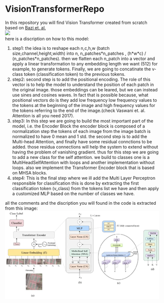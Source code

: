 # VisionTransformerRepo
In this repository you will find Vision Transformer created from scratch based on <a href=https://www.researchgate.net/publication/348947034_Vision_Transformers_for_Remote_Sensing_Image_Classification>Bazi et. al. </a>
</br>
<img src="./imgs/1__c8SqxPMY_dsApyvDJ8HtA.gif">
</br>
here is a discription on how to this model: 
<ol>
<li>step1: the idea is to reshape each n,c,h,w (batch size,channel,height,width)
		into n, n_patches*n_patches , (h*w*c) / (n_patches*n_patches). then we flatten each
		n_patch into a vector and apply a linear transformation to any embedding length 
 		we want (512) for example, to generate tokens. Finally, we are going to concatinate
 		the v-class token (classification token) to the previous tokens.</li>
<li>step2: second step is to add the positional encoding. The role of this vector 
		is to help the model to understand the position of each patch in the original image.
		those embeddings can be leared, but we can instead use sines and cosines waves. 
		In fact that is possible because, what positional vectors do is they add low frequency 
		low frequency values to the tokens at the beginning of the image and high frequency values
		for the tokens referring to the end of the image.(check Vaswani et. al. Attention is all
 		you need 2017).</li>
<li>step3: In this step we are going to build the most important part of the model, i.e. the Encoder Block
		the encoder block is composed of a normalization step the tokens of each image from the image batch
		is normalized to have 0 mean and 1 std. the second step is to add the Multi-head Attention, and finally
		have some residual connctions to be added. those residua connections will help the system to extend without
		having the problem of vanishing gradient. thus for this step we are going to add a new class for the 
		self attention. we build to classes one is a MultiHeadSelfAttention with loops and another implementation 
 		without loops. also we implement the Transformer Encoder block that is based on MHSA blocks. </li>
<li>step4: This is the final step where we ill add the Multi Layer Perceptron responsible for classification
		this is done by extracting the first classification token (v_class) from the tokens list we have
		and then apply a customized MLP based on the number of classes we have.</li>
</ol>
    
all the comments and the discription you will found in the code is extracted from this image:
<img src="./imgs/ViT.webp">
